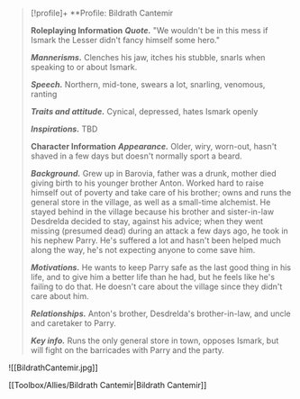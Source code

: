 > [!profile]+ **Profile: Bildrath Cantemir
>
> **Roleplaying Information**
> ***Quote.*** "We wouldn't be in this mess if Ismark the Lesser didn't fancy himself some hero."
>
> ***Mannerisms.*** Clenches his jaw, itches his stubble, snarls when speaking to or about Ismark.
>
> ***Speech.*** Northern, mid-tone, swears a lot, snarling, venomous, ranting
>
> ***Traits and attitude.*** Cynical, depressed, hates Ismark openly
>
> ***Inspirations.*** TBD
>
> **Character Information**
> ***Appearance.*** Older, wiry, worn-out, hasn't shaved in a few days but doesn't normally sport a beard.
>
> ***Background.*** Grew up in Barovia, father was a drunk, mother died giving birth to his younger brother Anton. Worked hard to raise himself out of poverty and take care of his brother; owns and runs the general store in the village, as well as a small-time alchemist. He stayed behind in the village because his brother and sister-in-law Desdrelda decided to stay, against his advice; when they went missing (presumed dead) during an attack a few days ago, he took in his nephew Parry. He's suffered a lot and hasn't been helped much along the way, he's not expecting anyone to come save him.
>
> ***Motivations.*** He wants to keep Parry safe as the last good thing in his life, and to give him a better life than he had, but he feels like he's failing to do that. He doesn't care about the village since they didn't care about him.
>
> ***Relationships.*** Anton's brother, Desdrelda's brother-in-law, and uncle and caretaker to Parry.
>
> ***Key info.*** Runs the only general store in town, opposes Ismark, but will fight on the barricades with Parry and the party.

![[BildrathCantemir.jpg]]

[[Toolbox/Allies/Bildrath Cantemir|Bildrath Cantemir]]
